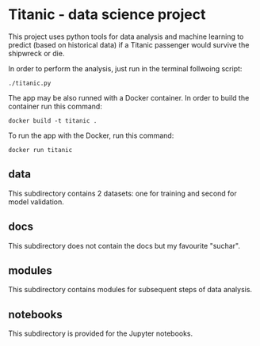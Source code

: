 # Titanic - data science project 

This project uses python tools for data analysis and machine learning to predict (based on historical data) if a Titanic passenger would survive the shipwreck or die.

In order to perform the analysis, just run in the terminal follwoing script:

```
./titanic.py
```

The app may be also runned with a Docker container. In order to build the container run this command:

```
docker build -t titanic .
```

To run the app with the Docker, run this command:

```
docker run titanic
```

## data

This subdirectory contains 2 datasets: one for training and second for model validation.

## docs

This subdirectory does not contain the docs but my favourite "suchar".

## modules

This subdirectory contains modules for subsequent steps of data analysis.

## notebooks

This subdirectory is provided for the Jupyter notebooks.
